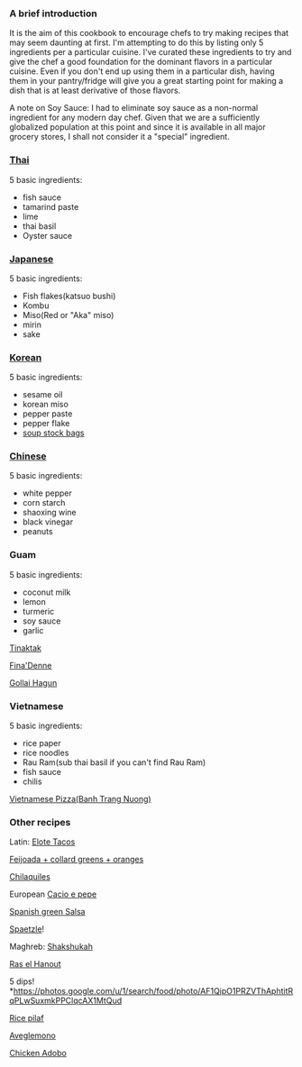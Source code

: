 ### A brief introduction
It is the aim of this cookbook to encourage chefs to try making recipes that may seem daunting at first. I'm attempting to do this by listing only 5 ingredients per a particular cuisine. I've curated these ingredients to try and give the chef a good foundation for the dominant flavors in a particular cuisine. Even if you don't end up using them in a particular dish, having them in your pantry/fridge will give you a great starting point for making a dish that is at least derivative of those flavors. 

A note on Soy Sauce: I had to eliminate soy sauce as a non-normal ingredient for any modern day chef. Given that we are a sufficiently globalized population at this point and since it is available in all major grocery stores, I shall not consider it a "special" ingredient.
  
### [Thai](Thai.md) 

5 basic ingredients:
- fish sauce
- tamarind paste
- lime
- thai basil
- Oyster sauce

  
### [Japanese](Japanese.md)

5 basic ingredients:
* Fish flakes(katsuo bushi)
* Kombu
* Miso(Red or "Aka" miso)
* mirin
* sake


### [Korean](Korean.md)

5 basic ingredients:
* sesame oil
* korean miso
* pepper paste
* pepper flake
* [soup stock bags](https://www.amazon.com/Dried-Seafood-Anchovy-Dashi-Korea/dp/B07ZRPP3WX/ref=asc_df_B07ZRPP3WX/?tag=hyprod-20&linkCode=df0&hvadid=416728157253&hvpos=&hvnetw=g&hvrand=13718994789077652025&hvpone=&hvptwo=&hvqmt=&hvdev=c&hvdvcmdl=&hvlocint=&hvlocphy=9031953&hvtargid=pla-887170875544&psc=1&tag=&ref=&adgrpid=93863646397&hvpone=&hvptwo=&hvadid=416728157253&hvpos=&hvnetw=g&hvrand=13718994789077652025&hvqmt=&hvdev=c&hvdvcmdl=&hvlocint=&hvlocphy=9031953&hvtargid=pla-887170875544)
  

### [Chinese](Chinese.md)
  
5 basic ingredients:
* white pepper
* corn starch
* shaoxing wine
* black vinegar
* peanuts


### Guam

5 basic ingredients:
* coconut milk
* lemon
* turmeric
* soy sauce
* garlic

[Tinaktak](TinakTak.md)

[Fina'Denne](fina_denne.md)

[Gollai Hagun](gollai_hagun.md)


### Vietnamese

5 basic ingredients:
* rice paper
* rice noodles
* Rau Ram(sub thai basil if you can't find Rau Ram)
* fish sauce
* chilis

[Vietnamese Pizza(Banh Trang Nuong)](Vietnamese%20pizza.md)

### Other recipes

Latin:
[Elote Tacos](elote_tacos.md) 

[Feijoada + collard greens + oranges](feijoada.md) 

[Chilaquiles](Chilaquiles.md)

European
[Cacio e pepe](cacio_e_pepe.md) 

[Spanish green Salsa](spanish_green_salsa.md) 

[Spaetzle](spaetzle.md)! 
  
Maghreb: 
[Shakshukah](Shakshukah.md)

[Ras el Hanout](Ras_el_Hanout.md)

5 dips! *https://photos.google.com/u/1/search/food/photo/AF1QipO1PRZVThAphtitRqPLwSuxmkPPClqcAX1MtQud

[Rice pilaf](Rice%20Pilaf.md)

[Aveglemono](aveglemono.md)

[Chicken Adobo](chicken_adobo.md)
